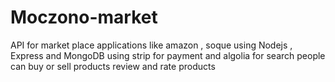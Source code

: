 # Moczono-market
API for market place applications like amazon , soque using Nodejs , Express and MongoDB 
using strip for  payment  and algolia for search 
people can buy or sell products review and rate products 
